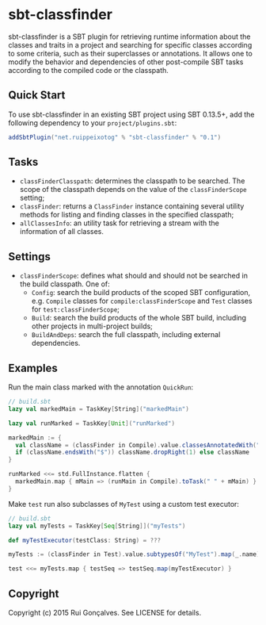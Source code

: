 # sbt-classfinder

sbt-classfinder is a SBT plugin for retrieving runtime information about the classes and traits in a project and searching for specific classes according to some criteria, such as their superclasses or annotations. It allows one to modify the behavior and dependencies of other post-compile SBT tasks according to the compiled code or the classpath.

## Quick Start

To use sbt-classfinder in an existing SBT project using SBT 0.13.5+, add the following dependency to your `project/plugins.sbt`:

```scala
addSbtPlugin("net.ruippeixotog" % "sbt-classfinder" % "0.1")
```

## Tasks

* `classFinderClasspath`: determines the classpath to be searched. The scope of the classpath depends on the value of the `classFinderScope` setting;
* `classFinder`: returns a `ClassFinder` instance containing several utility methods for listing and finding classes in the specified classpath;
* `allClassesInfo`: an utility task for retrieving a stream with the information of all classes.

## Settings

* `classFinderScope`: defines what should and should not be searched in the build classpath. One of:
  * `Config`: search the build products of the scoped SBT configuration, e.g. `Compile` classes for `compile:classFinderScope` and `Test` classes for `test:classFinderScope`;
  * `Build`: search the build products of the whole SBT build, including other projects in multi-project builds;
  * `BuildAndDeps`: search the full classpath, including external dependencies.

## Examples

Run the main class marked with the annotation `QuickRun`:

```scala
// build.sbt
lazy val markedMain = TaskKey[String]("markedMain")

lazy val runMarked = TaskKey[Unit]("runMarked")

markedMain := {
  val className = (classFinder in Compile).value.classesAnnotatedWith("QuickRun").head.name
  if (className.endsWith("$")) className.dropRight(1) else className
}

runMarked <<= std.FullInstance.flatten {
  markedMain.map { mMain => (runMain in Compile).toTask(" " + mMain) }
}
```

Make `test` run also subclasses of `MyTest` using a custom test executor:

```scala
// build.sbt
lazy val myTests = TaskKey[Seq[String]]("myTests")

def myTestExecutor(testClass: String) = ???

myTests := (classFinder in Test).value.subtypesOf("MyTest").map(_.name).toSeq

test <<= myTests.map { testSeq => testSeq.map(myTestExecutor) }
```

## Copyright

Copyright (c) 2015 Rui Gonçalves. See LICENSE for details.
